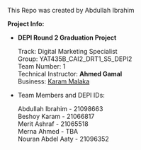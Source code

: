 This Repo was created by Abdullah Ibrahim

**Project Info:**

- **DEPI Round 2 Graduation Project**

    Track: Digital Marketing Specialist  
    Group: YAT435B_CAI2_DRT1_S5_DEPI2  
    Team Number: 1  
    Technical Instructor: **Ahmed Gamal**  
    Business: [Karam Malaka](https://github.com/DEPI-Digital-Marketing-Project)  
  
- Team Members and DEPI IDs:  
  
    Abdullah Ibrahim - 21098663  
    Beshoy Karam -   21066817  
    Merit Ashraf - 21065518  
    Merna Ahmed - TBA   
    Nouran Abdel Aaty - 21096352 
